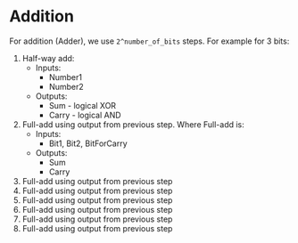 #                  Addition

For addition (Adder), we use `2^number_of_bits` steps. For example for 3 bits:
1. Half-way add:
    - Inputs:
        - Number1
        - Number2
    - Outputs:
        - Sum   - logical XOR
        - Carry - logical AND
2. Full-add using output from previous step. Where Full-add is:
    - Inputs:
        - Bit1, Bit2, BitForCarry
    - Outputs:
        - Sum
        - Carry
3. Full-add using output from previous step
4. Full-add using output from previous step
5. Full-add using output from previous step
6. Full-add using output from previous step
7. Full-add using output from previous step
8. Full-add using output from previous step